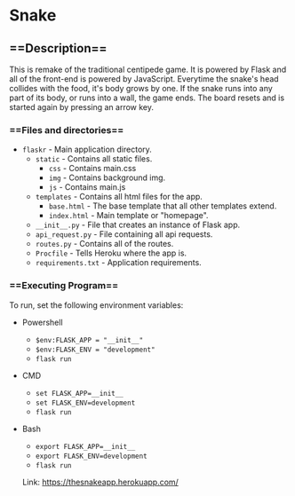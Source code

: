 # Snake

## ==Description== ##
This is remake of the traditional centipede game. It is powered by Flask and all of the front-end is powered by JavaScript. Everytime the snake's head collides with the food, it's body grows by one. If the snake runs into any part of its body, or runs into a wall, the game ends. The board resets and is started again by pressing an arrow key.

### ==Files and directories== ###
   - `flaskr` - Main application directory.
     - `static` - Contains all static files.
        - `css` - Contains main.css
        - `img` - Contains background img.
        - `js` - Contains main.js
     - `templates` - Contains all html files for the app.
        - `base.html` - The base template that all other templates extend.
        - `index.html` - Main template or "homepage".
     - `__init__.py` - File that creates an instance of Flask app.
     - `api_request.py` - File containing all api requests.
     - `routes.py` - Contains all of the routes.
     - `Procfile` - Tells Heroku where the app is.
     - `requirements.txt` - Application requirements.

### ==Executing Program== ###
To run, set the following environment variables:
* Powershell
	* `$env:FLASK_APP = "__init__"`
	* `$env:FLASK_ENV = "development"`
	* `flask run`
* CMD
	* `set FLASK_APP=__init__`
	* `set FLASK_ENV=development`
	* `flask run`
* Bash
	* `export FLASK_APP=__init__`
	* `export FLASK_ENV=development`
	* `flask run`

  Link: https://thesnakeapp.herokuapp.com/
